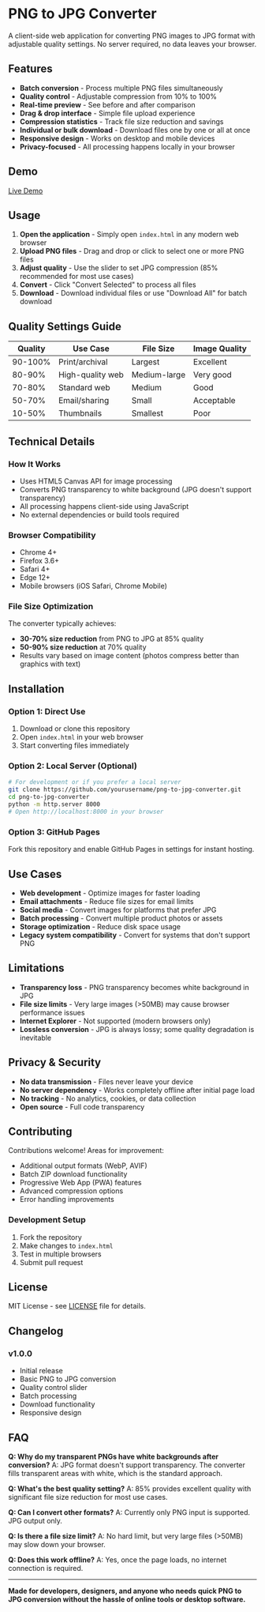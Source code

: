# PNG to JPG Converter

A client-side web application for converting PNG images to JPG format with adjustable quality settings. No server required, no data leaves your browser.

## Features

- **Batch conversion** - Process multiple PNG files simultaneously
- **Quality control** - Adjustable compression from 10% to 100%
- **Real-time preview** - See before and after comparison
- **Drag & drop interface** - Simple file upload experience
- **Compression statistics** - Track file size reduction and savings
- **Individual or bulk download** - Download files one by one or all at once
- **Responsive design** - Works on desktop and mobile devices
- **Privacy-focused** - All processing happens locally in your browser

## Demo

[Live Demo](https://ads2001.github.io/PNG-to-JPG-Converter/)

## Usage

1. **Open the application** - Simply open `index.html` in any modern web browser
2. **Upload PNG files** - Drag and drop or click to select one or more PNG files
3. **Adjust quality** - Use the slider to set JPG compression (85% recommended for most use cases)
4. **Convert** - Click "Convert Selected" to process all files
5. **Download** - Download individual files or use "Download All" for batch download

## Quality Settings Guide

| Quality | Use Case | File Size | Image Quality |
|---------|----------|-----------|---------------|
| 90-100% | Print/archival | Largest | Excellent |
| 80-90% | High-quality web | Medium-large | Very good |
| 70-80% | Standard web | Medium | Good |
| 50-70% | Email/sharing | Small | Acceptable |
| 10-50% | Thumbnails | Smallest | Poor |

## Technical Details

### How It Works
- Uses HTML5 Canvas API for image processing
- Converts PNG transparency to white background (JPG doesn't support transparency)
- All processing happens client-side using JavaScript
- No external dependencies or build tools required

### Browser Compatibility
- Chrome 4+
- Firefox 3.6+
- Safari 4+
- Edge 12+
- Mobile browsers (iOS Safari, Chrome Mobile)

### File Size Optimization
The converter typically achieves:
- **30-70% size reduction** from PNG to JPG at 85% quality
- **50-90% size reduction** at 70% quality
- Results vary based on image content (photos compress better than graphics with text)

## Installation

### Option 1: Direct Use
1. Download or clone this repository
2. Open `index.html` in your web browser
3. Start converting files immediately

### Option 2: Local Server (Optional)
```bash
# For development or if you prefer a local server
git clone https://github.com/yourusername/png-to-jpg-converter.git
cd png-to-jpg-converter
python -m http.server 8000
# Open http://localhost:8000 in your browser
```

### Option 3: GitHub Pages
Fork this repository and enable GitHub Pages in settings for instant hosting.

## Use Cases

- **Web development** - Optimize images for faster loading
- **Email attachments** - Reduce file sizes for email limits
- **Social media** - Convert images for platforms that prefer JPG
- **Batch processing** - Convert multiple product photos or assets
- **Storage optimization** - Reduce disk space usage
- **Legacy system compatibility** - Convert for systems that don't support PNG

## Limitations

- **Transparency loss** - PNG transparency becomes white background in JPG
- **File size limits** - Very large images (>50MB) may cause browser performance issues
- **Internet Explorer** - Not supported (modern browsers only)
- **Lossless conversion** - JPG is always lossy; some quality degradation is inevitable

## Privacy & Security

- **No data transmission** - Files never leave your device
- **No server dependency** - Works completely offline after initial page load
- **No tracking** - No analytics, cookies, or data collection
- **Open source** - Full code transparency

## Contributing

Contributions welcome! Areas for improvement:

- Additional output formats (WebP, AVIF)
- Batch ZIP download functionality
- Progressive Web App (PWA) features
- Advanced compression options
- Error handling improvements

### Development Setup
1. Fork the repository
2. Make changes to `index.html`
3. Test in multiple browsers
4. Submit pull request

## License

MIT License - see [LICENSE](LICENSE) file for details.

## Changelog

### v1.0.0
- Initial release
- Basic PNG to JPG conversion
- Quality control slider
- Batch processing
- Download functionality
- Responsive design

## FAQ

**Q: Why do my transparent PNGs have white backgrounds after conversion?**
A: JPG format doesn't support transparency. The converter fills transparent areas with white, which is the standard approach.

**Q: What's the best quality setting?**
A: 85% provides excellent quality with significant file size reduction for most use cases.

**Q: Can I convert other formats?**
A: Currently only PNG input is supported. JPG output only.

**Q: Is there a file size limit?**
A: No hard limit, but very large files (>50MB) may slow down your browser.

**Q: Does this work offline?**
A: Yes, once the page loads, no internet connection is required.

---

**Made for developers, designers, and anyone who needs quick PNG to JPG conversion without the hassle of online tools or desktop software.**